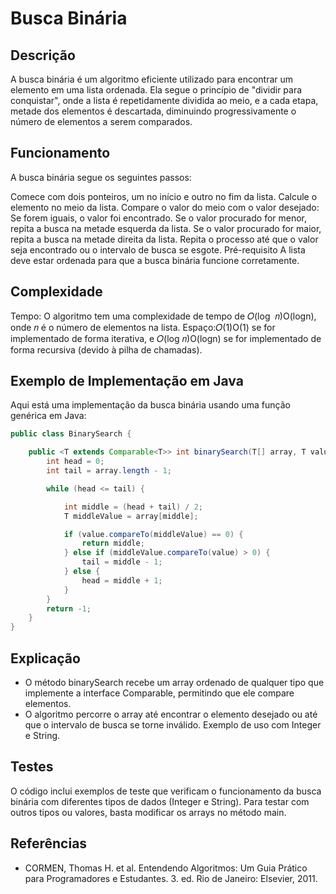# Busca Binária

## Descrição

A busca binária é um algoritmo eficiente utilizado para encontrar um elemento em uma lista ordenada.
Ela segue o princípio de "dividir para conquistar", onde a lista é repetidamente dividida ao meio,
e a cada etapa, metade dos elementos é descartada, diminuindo progressivamente o número de 
elementos a serem comparados.

## Funcionamento
A busca binária segue os seguintes passos:

Comece com dois ponteiros, um no início e outro no fim da lista.
Calcule o elemento no meio da lista.
Compare o valor do meio com o valor desejado:
Se forem iguais, o valor foi encontrado.
Se o valor procurado for menor, repita a busca na metade esquerda da lista.
Se o valor procurado for maior, repita a busca na metade direita da lista.
Repita o processo até que o valor seja encontrado ou o intervalo de busca se esgote.
Pré-requisito
A lista deve estar ordenada para que a busca binária funcione corretamente.

## Complexidade
Tempo: O algoritmo tem uma complexidade de tempo de 𝑂(log ⁡ 𝑛)O(logn), onde 𝑛 é o número de
elementos na lista.
Espaço:𝑂(1)O(1) se for implementado de forma iterativa, e 𝑂(log⁡ 𝑛)O(logn) se for implementado
de forma recursiva (devido à pilha de chamadas).

## Exemplo de Implementação em Java

Aqui está uma implementação da busca binária usando uma função genérica em Java:

```java
public class BinarySearch {

    public <T extends Comparable<T>> int binarySearch(T[] array, T value) {
        int head = 0;
        int tail = array.length - 1;

        while (head <= tail) {

            int middle = (head + tail) / 2;
            T middleValue = array[middle];

            if (value.compareTo(middleValue) == 0) {
                return middle;
            } else if (middleValue.compareTo(value) > 0) {
                tail = middle - 1;
            } else {
                head = middle + 1;
            }
        }
        return -1;
    }
}
```

## Explicação
- O método binarySearch recebe um array ordenado de qualquer tipo que 
implemente a interface Comparable, permitindo que ele compare elementos.
- O algoritmo percorre o array até encontrar o elemento desejado ou até que o intervalo de busca se torne inválido.
Exemplo de uso com Integer e String.

## Testes
O código inclui exemplos de teste que verificam o funcionamento da busca binária com diferentes tipos de dados (Integer e String). Para testar com outros tipos ou valores, basta modificar os arrays no método main.
## Referências

* CORMEN, Thomas H. et al. Entendendo Algoritmos: Um Guia Prático para Programadores e Estudantes. 3. ed. Rio de Janeiro: Elsevier, 2011.